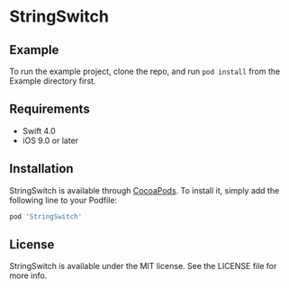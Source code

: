 # StringSwitch

## Example

To run the example project, clone the repo, and run `pod install` from the Example directory first.

## Requirements
- Swift 4.0
- iOS 9.0 or later

## Installation

StringSwitch is available through [CocoaPods](http://cocoapods.org). To install
it, simply add the following line to your Podfile:

```ruby
pod 'StringSwitch'
```

## License

StringSwitch is available under the MIT license. See the LICENSE file for more info.
